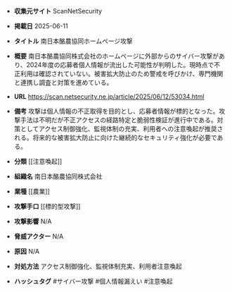 - **収集元サイト**
ScanNetSecurity

- **掲載日**
2025-06-11

- **タイトル**
南日本酪農協同ホームページ攻撃

- **概要**
南日本酪農協同株式会社のホームページに外部からのサイバー攻撃があり、2024年度の応募者個人情報が流出した可能性が判明した。現時点で不正利用は確認されていない。被害拡大防止のため警戒を呼びかけ、専門機関と連携し調査と対策を進めている。

- **URL**
https://scan.netsecurity.ne.jp/article/2025/06/12/53034.html

- **備考**
攻撃は個人情報の不正取得を目的とし、応募者情報が標的となった。攻撃手法は不明だが不正アクセスの経路特定と脆弱性検証が進行中である。対策としてアクセス制御強化、監視体制の充実、利用者への注意喚起が推奨される。将来的な被害拡大防止に向けた継続的なセキュリティ強化が必要である。

- **分類**
[[注意喚起]]

- **組織名**
南日本酪農協同株式会社

- **業種**
[[農業]]

- **攻撃手口**
[[標的型攻撃]]

- **攻撃影響**
N/A

- **脅威アクター**
N/A

- **原因**
N/A

- **対処方法**
アクセス制御強化、監視体制充実、利用者注意喚起

- **ハッシュタグ**
#サイバー攻撃 #個人情報漏えい #注意喚起
